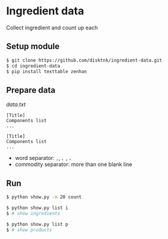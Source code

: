 # Ingredient data

Collect ingredient and count up each

## Setup module

```bash
$ git clone https://github.com/disktnk/ingredient-data.git
$ cd ingredient-data
$ pip install texttable zenhan
```

## Prepare data

*data.txt*

```
[Title]
Components list
...

[Title]
Components list
...
```

- word separator: `,`, `、`, `，`
- commodity separator: more than one blank line

## Run

```bash
$ python show.py -n 20 count
```

```bash
$ python show.py list i
$ # show ingredients

$ python show.py list p
$ # show products
```

